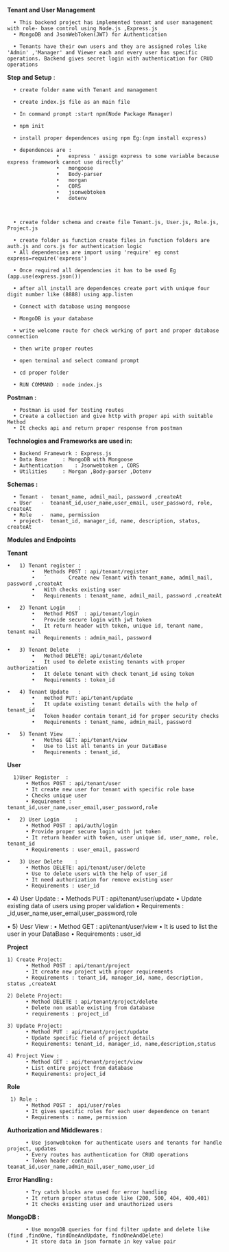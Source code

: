 **Tenant and User Management**

      •	This backend project has implemented tenant and user management with role- base control using Node.js ,Express.js 
      •	MongoDB and JsonWebToken(JWT) for Authentication

      •	Tenants have their own users and they are assigned roles like 'Admin' ,'Manager' and Viewer each and every user has specific operations. Backend gives secret login with authentication for CRUD operations 

**Step and Setup** :

      •	create folder name with Tenant and management

      •	create index.js file as an main file

      •	In command prompt :start npm(Node Package Manager)

      •	npm init 

      •	install proper dependences using npm Eg:(npm install express)

      •	dependences are :
                    •	express ' assign express to some variable because express framework cannot use directly'
                    •	mongoose
                    •	Body-parser
                    •	morgan
                    •	CORS
                    •	jsonwebtoken
                    •	dotenv



      •	create folder schema and create file Tenant.js, User.js, Role.js, Project.js

      •	create folder as function create files in function folders are auth.js and cors.js for authentication logic 
      •	All dependencies are import using 'require' eg const express=require('express')
      
      •	Once required all dependencies it has to be used Eg (app.use(express.json())
      
      •	after all install are dependences create port with unique four digit number like (8888) using app.listen

      •	Connect with database using mongoose  
      
      •	MongoDB is your database 
      
      •	write welcome route for check working of port and proper database connection
      
      •	then write proper routes
      
      •	open terminal and select command prompt
      
      •	cd proper folder 
      
      •	RUN COMMAND : node index.js

**Postman :**

      •	Postman is used for testing routes 
      •	Create a collection and give http with proper api with suitable Method 
      •	It checks api and return proper response from postman



**Technologies and Frameworks are used in:**

      •	Backend Framework : Express.js
      •	Data Base	  : MongoDB with Mongoose
      •	Authentication 	  : Jsonwebtoken , CORS
      •	Utilities	  : Morgan ,Body-parser ,Dotenv

**Schemas :**

      •	Tenant -  tenant_name, admil_mail, password ,createAt
      •	User   -  teanant_id,user_name,user_email, user_password, role, createAt
      •	Role   -  name, permission
      •	project-  tenant_id, manager_id, name, description, status, createAt

**Modules and Endpoints**

**Tenant**


    •	1) Tenant register :
            •	Methods POST : api/tenant/register 
            •	`		Create new Tenant with tenant_name, admil_mail, password ,createAt
            •	With checks existing user
            •	Requirements : tenant_name, admil_mail, password ,createAt

    •	2) Tenant Login    :
            •	Method POST  : api/tenant/login
            •	Provide secure login with jwt token
            •	It return header with token, unique id, tenant name, tenant mail
            •	Requirements : admin_mail, password
            
    •	3) Tenant Delete   : 
            •	Method DELETE: api/tenant/delete
            •	It used to delete existing tenants with proper authorization 
            •	It delete tenant with check tenant_id using token
            •	Requirements : token_id 
            
    •	4) Tenant Update   : 
            •	method PUT: api/tenant/update
            •	It update existing tenant details with the help of tenant_id 
            •	Token header contain tenant_id for proper security checks
            •	Requirements : tenant_name, admin_mail, password
            
    •	5) Tenant View     : 
            •	Methos GET: api/tenant/view
            •	Use to list all tenants in your DataBase
            •	Requirements : tenant_id, 

**User**

      1)User Register  :
          •	Methos POST : api/tenant/user
          •	It create new user for tenant with specific role base 
          •	Checks unique user 
          •	Requirement : tenant_id,user_name,user_email,user_password,role

    •	2) User Login     : 
          •	Method POST : api/auth/login
          •	Provide proper secure login with jwt token
          •	It return header with token, user unique id, user_name, role, tenant_id
          •	Requirements : user_email, password

    •	3) User Delete    : 
          •	Methos DELETE: api/tenant/user/delete
          •	Use to delete users with the help of user_id
          •	It need authorization for remove existing user
          •	Requirements : user_id
          

  •	4) User Update    :
          •	Methods PUT : api/tenant/user/update 
          •	Update existing data of users using proper validation 
          •	Requirements : _id,user_name,user_email,user_password,role

          

  •	5) Uesr View     :
          •	Method GET  : api/tenant/user/view
          •	It is used to list the user in your DataBase
          •	Requirements : user_id
          
          
**Project**


    1) Create Project:
          •	Method POST : api/tenant/project
          •	It create new project with proper requirements 
          •	Requirements : tenant_id, manager_id, name, description, status ,createAt

    2) Delete Project:
          •	Method DELETE : api/tenant/project/delete
          •	Delete non usable existing from database
          •	requirements : project_id

    3) Update Project: 
          •	Method PUT : api/tenant/project/update
          •	Update specific field of project details 
          •	Requirements: tenant_id, manager_id, name,description,status  

    4) Project View :
          •	Method GET : api/tenant/project/view
          •	List entire project from database
          •	Requirements: project_id

**Role**

     1) Role :	
          •	Method POST :  api/user/roles
          •	It gives specific roles for each user dependence on tenant
          •	Requirements : name, permission 

**Authorization and Middlewares :**

          •	Use jsonwebtoken for authenticate users and tenants for handle project, updates 
          •	Every routes has authentication for CRUD operations 
          •	Token header contain teanat_id,user_name,admin_mail,user_name,user_id

**Error Handling :**

          •	Try catch blocks are used for error handling 
          •	It return proper status code like (200, 500, 404, 400,401)
          •	It checks existing user and unauthorized users

**MongoDB :** 

          •	Use mongoDB queries for find filter update and delete like (find ,findOne, findOneAndUpdate, findOneAndDelete)
          •	It store data in json formate in key value pair 




